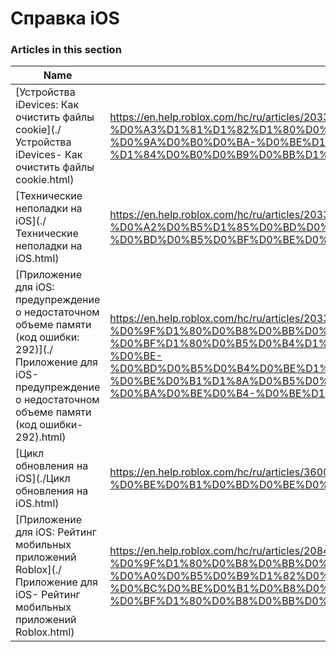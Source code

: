 # Справка iOS  
### Articles in this section
Name|URL
-|-
[Устройства iDevices: Как очистить файлы cookie](./Устройства iDevices- Как очистить файлы cookie.html) |https://en.help.roblox.com/hc/ru/articles/203313530-%D0%A3%D1%81%D1%82%D1%80%D0%BE%D0%B9%D1%81%D1%82%D0%B2%D0%B0-iDevices-%D0%9A%D0%B0%D0%BA-%D0%BE%D1%87%D0%B8%D1%81%D1%82%D0%B8%D1%82%D1%8C-%D1%84%D0%B0%D0%B9%D0%BB%D1%8B-cookie
[Технические неполадки на  iOS](./Технические неполадки на  iOS.html) |https://en.help.roblox.com/hc/ru/articles/203313470-%D0%A2%D0%B5%D1%85%D0%BD%D0%B8%D1%87%D0%B5%D1%81%D0%BA%D0%B8%D0%B5-%D0%BD%D0%B5%D0%BF%D0%BE%D0%BB%D0%B0%D0%B4%D0%BA%D0%B8-%D0%BD%D0%B0-iOS
[Приложение для iOS: предупреждение о недостаточном объеме памяти (код ошибки: 292)](./Приложение для iOS- предупреждение о недостаточном объеме памяти (код ошибки- 292).html) |https://en.help.roblox.com/hc/ru/articles/203313540-%D0%9F%D1%80%D0%B8%D0%BB%D0%BE%D0%B6%D0%B5%D0%BD%D0%B8%D0%B5-%D0%B4%D0%BB%D1%8F-iOS-%D0%BF%D1%80%D0%B5%D0%B4%D1%83%D0%BF%D1%80%D0%B5%D0%B6%D0%B4%D0%B5%D0%BD%D0%B8%D0%B5-%D0%BE-%D0%BD%D0%B5%D0%B4%D0%BE%D1%81%D1%82%D0%B0%D1%82%D0%BE%D1%87%D0%BD%D0%BE%D0%BC-%D0%BE%D0%B1%D1%8A%D0%B5%D0%BC%D0%B5-%D0%BF%D0%B0%D0%BC%D1%8F%D1%82%D0%B8-%D0%BA%D0%BE%D0%B4-%D0%BE%D1%88%D0%B8%D0%B1%D0%BA%D0%B8-292
[Цикл обновления на iOS](./Цикл обновления на iOS.html) |https://en.help.roblox.com/hc/ru/articles/360000361586-%D0%A6%D0%B8%D0%BA%D0%BB-%D0%BE%D0%B1%D0%BD%D0%BE%D0%B2%D0%BB%D0%B5%D0%BD%D0%B8%D1%8F-%D0%BD%D0%B0-iOS
[Приложение для iOS: Рейтинг мобильных приложений Roblox](./Приложение для iOS- Рейтинг мобильных приложений Roblox.html) |https://en.help.roblox.com/hc/ru/articles/208478126-%D0%9F%D1%80%D0%B8%D0%BB%D0%BE%D0%B6%D0%B5%D0%BD%D0%B8%D0%B5-%D0%B4%D0%BB%D1%8F-iOS-%D0%A0%D0%B5%D0%B9%D1%82%D0%B8%D0%BD%D0%B3-%D0%BC%D0%BE%D0%B1%D0%B8%D0%BB%D1%8C%D0%BD%D1%8B%D1%85-%D0%BF%D1%80%D0%B8%D0%BB%D0%BE%D0%B6%D0%B5%D0%BD%D0%B8%D0%B9-Roblox